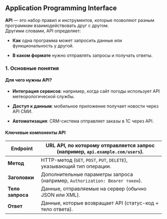 ## Application Programming Interface

**API** — это набор правил и инструментов, которые позволяют разным программам взаимодействовать друг с другом.  
Другими словами, API определяет:

- **Как** одна программа может запросить данные или функциональность у другой.
    
- **В каком формате** нужно отправлять запросы и получать ответы.

### 1. Основные понятия

#### Для чего нужны API?

- **Интеграция сервисов**: например, когда сайт погоды использует API метеорологической службы.
    
- **Доступ к данным**: мобильное приложение получает новости через API СМИ.
    
- **Автоматизация**: CRM-система отправляет заказы в 1С через API.
    

#### Ключевые компоненты API

| **Endpoint**     | URL API, по которому отправляется запрос (например, `api.example.com/users`). |
| ---------------- | ----------------------------------------------------------------------------- |
| **Метод**        | HTTP-метод (`GET`, `POST`, `PUT`, `DELETE`), указывающий тип операции.        |
| **Заголовки**    | Дополнительные параметры запроса (например, `Authorization: Bearer токен`).   |
| **Тело запроса** | Данные, отправляемые на сервер (обычно JSON или XML).                         |
| **Ответ**        | Данные, которые возвращает API (статус-код + тело ответа).                    |

